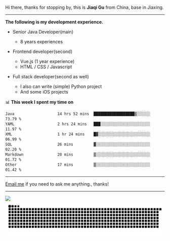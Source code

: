 Hi there, thanks for stopping by, this is **Jiaqi Gu** from China, base in Jiaxing.

---

**The following is my development experience.**

- Senior Java Developer(main)
  - 8 years experiences

- Frontend developer(second)
  - Vue.js (1 year experience)
  - HTML / CSS / Javascript
  
- Full stack developer(second as well)
  - I also can write (simple) Python project
  - And some iOS projects

📊 **This week I spent my time on**
<!--START_SECTION:waka-->

```text
Java                   14 hrs 52 mins  ██████████████████▒░░░░░░   73.79 %
YAML                   2 hrs 24 mins   ███░░░░░░░░░░░░░░░░░░░░░░   11.97 %
XML                    1 hr 24 mins    █▓░░░░░░░░░░░░░░░░░░░░░░░   06.99 %
SQL                    26 mins         ▓░░░░░░░░░░░░░░░░░░░░░░░░   02.20 %
Markdown               20 mins         ▒░░░░░░░░░░░░░░░░░░░░░░░░   01.72 %
Other                  17 mins         ▒░░░░░░░░░░░░░░░░░░░░░░░░   01.42 %
```

<!--END_SECTION:waka-->

---

[Email me](mailto:htk2klwgr@mozmail.com?subject=Hiring_from_GitHub) if you need to ask me anything., thanks!

---

![]( https://visitor-badge.glitch.me/badge?page_id=githubgujiaqi)
![]( https://github.com/droid-Q/droid-Q/raw/output/github-contribution-grid-snake.svg#gh-dark-mode-only)
